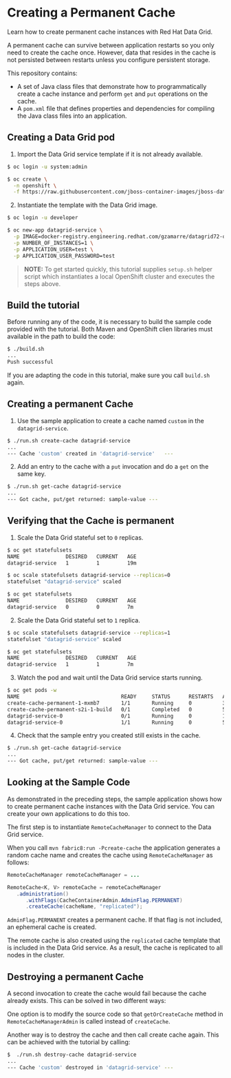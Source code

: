 # Creating a Permanent Cache
Learn how to create permanent cache instances with Red Hat Data Grid.

A permanent cache can survive between application restarts so you only need to create the cache once. However, data that resides in the cache is not persisted between restarts unless you configure persistent storage.

This repository contains:
* A set of Java class files that demonstrate how to programmatically create a cache instance and perform `get` and `put` operations on the cache.
* A `pom.xml` file that defines properties and dependencies for compiling the Java class files into an application.

## Creating a Data Grid pod

1. Import the Data Grid service template if it is not already available.
  ```bash
  $ oc login -u system:admin

  $ oc create \
    -n openshift \
    -f https://raw.githubusercontent.com/jboss-container-images/jboss-datagrid-7-openshift-image/f91b94cfd7da4630ca188cd43c26755ecfc99bdd/services/datagrid-service.json
  ```

2. Instantiate the template with the Data Grid image.
  ```bash
  $ oc login -u developer

  $ oc new-app datagrid-service \
    -p IMAGE=docker-registry.engineering.redhat.com/gzamarre/datagrid72-openshift:JDG-2055 \
    -p NUMBER_OF_INSTANCES=1 \
    -p APPLICATION_USER=test \
    -p APPLICATION_USER_PASSWORD=test
  ```

> **NOTE:** To get started quickly, this tutorial supplies `setup.sh` helper script which instantiates a local OpenShift cluster and executes the steps above.  

## Build the tutorial

Before running any of the code, it is necessary to build the sample code provided with the tutorial.
Both Maven and OpenShift clien libraries must available in the path to build the code:

```bash
$ ./build.sh
...
Push successful
```

If you are adapting the code in this tutorial, make sure you call `build.sh` again.

## Creating a permanent Cache

1. Use the sample application to create a cache named `custom` in the `datagrid-service`.
  ```bash
  $ ./run.sh create-cache datagrid-service
  ...
  --- Cache 'custom' created in 'datagrid-service'   ---
  ```

2. Add an entry to the cache with a `put` invocation and do a `get` on the same key.
  ```bash
  $ ./run.sh get-cache datagrid-service
  ...
  --- Got cache, put/get returned: sample-value ---
  ```

## Verifying that the Cache is permanent

1. Scale the Data Grid stateful set to `0` replicas.
  ```bash
  $ oc get statefulsets
  NAME               DESIRED   CURRENT   AGE
  datagrid-service   1         1         19m

  $ oc scale statefulsets datagrid-service --replicas=0
  statefulset "datagrid-service" scaled

  $ oc get statefulsets
  NAME               DESIRED   CURRENT   AGE
  datagrid-service   0         0         7m
  ```

2. Scale the Data Grid stateful set to `1` replica.
  ```bash
  $ oc scale statefulsets datagrid-service --replicas=1
  statefulset "datagrid-service" scaled

  $ oc get statefulsets
  NAME               DESIRED   CURRENT   AGE
  datagrid-service   1         1         7m
  ```

3. Watch the pod and wait until the Data Grid service starts running.
  ```bash
  $ oc get pods -w
  NAME                                 READY     STATUS      RESTARTS   AGE
  create-cache-permanent-1-mxmb7       1/1       Running     0          3m
  create-cache-permanent-s2i-1-build   0/1       Completed   0          5m
  datagrid-service-0                   0/1       Running     0          17s
  datagrid-service-0                   1/1       Running     0          50s
  ```

4. Check that the sample entry you created still exists in the cache.
  ```bash
  $ ./run.sh get-cache datagrid-service
  ...
  --- Got cache, put/get returned: sample-value ---
  ```

## Looking at the Sample Code
As demonstrated in the preceding steps, the sample application shows how to create permanent cache instances with the Data Grid service. You can create your own applications to do this too.

The first step is to instantiate `RemoteCacheManager` to connect to the Data Grid service.

When you call `mvn fabric8:run -Pcreate-cache` the application generates a random cache name and creates the cache using `RemoteCacheManager` as follows:

```java
RemoteCacheManager remoteCacheManager = ...

RemoteCache<K, V> remoteCache = remoteCacheManager
   .administration()
      .withFlags(CacheContainerAdmin.AdminFlag.PERMANENT)
      .createCache(cacheName, "replicated");
```

`AdminFlag.PERMANENT` creates a permanent cache. If that flag is not included, an ephemeral cache is created.

The remote cache is also created using the `replicated` cache template that is included in the Data Grid service. As a result, the cache is replicated to all nodes in the cluster.

## Destroying a permanent Cache

A second invocation to create the cache would fail because the cache already exists.
This can be solved in two different ways:

One option is to modify the source code so that `getOrCreateCache` method in `RemoteCacheManagerAdmin` is called instead of `createCache`.
 
Another way is to destroy the cache and then call create cache again.
This can be achieved with the tutorial by calling:

```bash
$  ./run.sh destroy-cache datagrid-service
...
--- Cache 'custom' destroyed in 'datagrid-service' ---
```  
